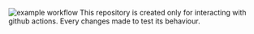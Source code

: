 ![example workflow](https://github.com/ViktorFAlex/workflow-testing/actions/workflows/hello-world.yml/badge.svg)    This repository is created only for interacting with github actions. Every changes made to test its behaviour.


